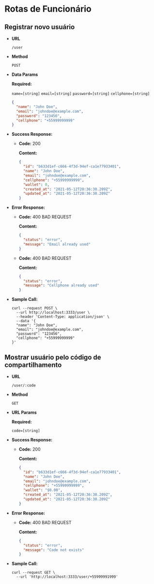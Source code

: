 # Rotas de Funcionário

## Registrar novo usuário

- **URL**

  `/user`

- **Method**

  `POST`

- **Data Params**

  **Required:**

  `name=[string]`
  `email=[string]`
  `password=[string]`
  `cellphone=[string]`

  ```json
  {
    "name": "John Doe",
    "email": "johndoe@example.com",
    "password": "123456",
    "cellphone": "+55999999999"
  }
  ```

- **Success Response:**

  - **Code:** 200

    **Content:**

    ```json
    {
      "id": "b633d1ef-c666-4f3d-94ef-ca1e77933401",
      "name": "John Doe",
      "email": "johndoe@example.com",
      "cellphone": "+55999999999",
      "wallet": 0,
      "created_at": "2021-05-12T20:36:30.209Z",
      "updated_at": "2021-05-12T20:36:30.209Z"
    }
    ```

- **Error Response:**

  - **Code:** 400 BAD REQUEST

    **Content:**

    ```json
    {
      "status": "error",
      "message": "Email already used"
    }
    ```

  - **Code:** 400 BAD REQUEST

    **Content:**

    ```json
    {
      "status": "error",
      "message": "Cellphone already used"
    }
    ```

- **Sample Call:**

  ```curl
  curl --request POST \
    --url http://localhost:3333/user \
    --header 'Content-Type: application/json' \
    --data '{
    "name": "John Doe",
    "email": "johndoe@example.com",
    "password": "123456",
    "cellphone": "+55999999999"
  }'
  ```

## Mostrar usuário pelo código de compartilhamento

- **URL**

  `/user/:code`

- **Method**

  `GET`

- **URL Params**

  **Required:**

  `code=[string]`

- **Success Response:**

  - **Code:** 200

    **Content:**

    ```json
    {
      "id": "b633d1ef-c666-4f3d-94ef-ca1e77933401",
      "name": "John Doe",
      "email": "johndoe@example.com",
      "cellphone": "+55999999999",
      "wallet": "$0.00",
      "created_at": "2021-05-12T20:36:30.209Z",
      "updated_at": "2021-05-12T20:36:30.209Z"
    }
    ```

- **Error Response:**

  - **Code:** 400 BAD REQUEST

    **Content:**

    ```json
    {
      "status": "error",
      "message": "Code not exists"
    }
    ```

  <!-- - **Code:** 400 BAD REQUEST

    **Content:**

    ```json
    {
      "status": "error",
      "message": "Cellphone already used"
    }
    ``` -->

- **Sample Call:**

  ```curl
  curl --request GET \
    --url 'http://localhost:3333/user/+55999991999'
  ```
